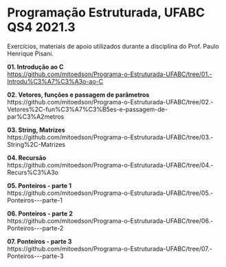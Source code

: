 <h1>Programação Estruturada, UFABC QS4 2021.3</h1>

Exercícios, materiais de apoio utilizados durante a disciplina do Prof. Paulo Henrique Pisani.

<b>01. Introdução ao C</b><br>
https://github.com/mitoedson/Programa-o-Estruturada-UFABC/tree/01.-Introdu%C3%A7%C3%A3o-ao-C

<p><b>02. Vetores, funções e passagem de parâmetros</b><br>
https://github.com/mitoedson/Programa-o-Estruturada-UFABC/tree/02.-Vetores%2C-fun%C3%A7%C3%B5es-e-passagem-de-par%C3%A2metros

<p><b>03. String, Matrizes</b><br>
https://github.com/mitoedson/Programa-o-Estruturada-UFABC/tree/03.-String%2C-Matrizes

<p><b>04. Recursão</b><br>
https://github.com/mitoedson/Programa-o-Estruturada-UFABC/tree/04.-Recurs%C3%A3o

<p><b>05. Ponteiros - parte 1</b><br>  
https://github.com/mitoedson/Programa-o-Estruturada-UFABC/tree/05.-Ponteiros---parte-1

<p><b>06. Ponteiros - parte 2</b><br>  
https://github.com/mitoedson/Programa-o-Estruturada-UFABC/tree/06.-Ponteiros---parte-2

<p><b>07. Ponteiros - parte 3</b><br>  
https://github.com/mitoedson/Programa-o-Estruturada-UFABC/tree/07.-Ponteiros---parte-3  
